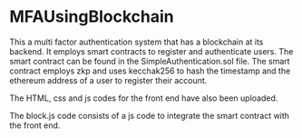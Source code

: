 # MFAUsingBlockchain
This a multi factor authentication system that has a blockchain at its backend. It employs smart contracts to register and authenticate users.
The smart contract can be found in the SimpleAuthentication.sol file. 
The smart contract employs zkp and uses kecchak256 to hash the timestamp and the ethereum address of a user to register their account.

The HTML, css and js codes for the front end have also been uploaded.

The block.js code consists of a js code to integrate the smart contract with the front end.
